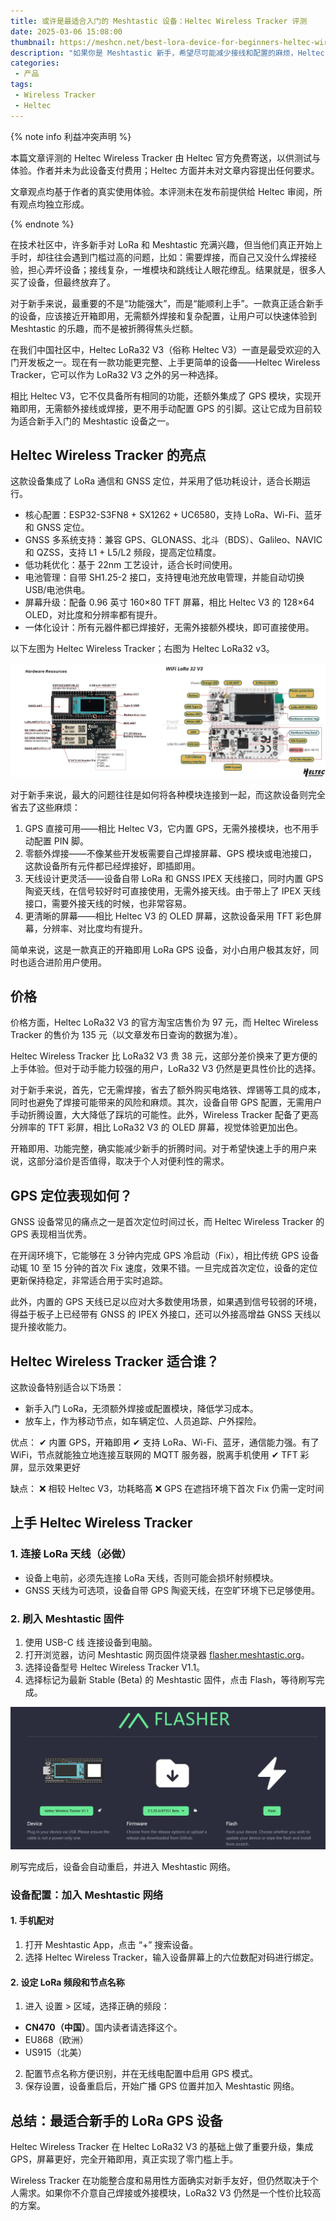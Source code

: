 ```yaml
---
title: 或许是最适合入门的 Meshtastic 设备：Heltec Wireless Tracker 评测
date: 2025-03-06 15:08:00
thumbnail: https://meshcn.net/best-lora-device-for-beginners-heltec-wireless-tracker-review/Heltec-wireless-tracker-case.webp
description: "如果你是 Meshtastic 新手，希望尽可能减少接线和配置的麻烦，Heltec Wireless Tracker 是一个不错的选择。相比 Heltec LoRa32 V3，这款设备直接集成了 GPS、TFT 彩屏，开箱即用，无需焊接、无需额外设置，就能在 Meshtastic 网络中实现通信和实时定位。"
categories:
 - 产品
tags:
 - Wireless Tracker
 - Heltec
---
```


{% note info 利益冲突声明 %}

本篇文章评测的 Heltec Wireless Tracker 由 Heltec 官方免费寄送，以供测试与体验。作者并未为此设备支付费用；Heltec 方面并未对文章内容提出任何要求。

文章观点均基于作者的真实使用体验。本评测未在发布前提供给 Heltec 审阅，所有观点均独立形成。

{% endnote %}

在技术社区中，许多新手对 LoRa 和 Meshtastic 充满兴趣，但当他们真正开始上手时，却往往会遇到门槛过高的问题，比如：需要焊接，而自己又没什么焊接经验，担心弄坏设备；接线复杂，一堆模块和跳线让人眼花缭乱。结果就是，很多人买了设备，但最终放弃了。

对于新手来说，最重要的不是“功能强大”，而是“能顺利上手”。一款真正适合新手的设备，应该接近开箱即用，无需额外焊接和复杂配置，让用户可以快速体验到 Meshtastic 的乐趣，而不是被折腾得焦头烂额。

在我们中国社区中，Heltec LoRa32 V3（俗称 Heltec V3）一直是最受欢迎的入门开发板之一。现在有一款功能更完整、上手更简单的设备——Heltec Wireless Tracker，它可以作为 LoRa32 V3 之外的另一种选择。

相比 Heltec V3，它不仅具备所有相同的功能，还额外集成了 GPS 模块，实现开箱即用，无需额外接线或焊接，更不用手动配置 GPS 的引脚。这让它成为目前较为适合新手入门的 Meshtastic 设备之一。

## Heltec Wireless Tracker 的亮点

这款设备集成了 LoRa 通信和 GNSS 定位，并采用了低功耗设计，适合长期运行。

- 核心配置：ESP32-S3FN8 + SX1262 + UC6580，支持 LoRa、Wi-Fi、蓝牙和 GNSS 定位。
- GNSS 多系统支持：兼容 GPS、GLONASS、北斗（BDS）、Galileo、NAVIC 和 QZSS，支持 L1 + L5/L2 频段，提高定位精度。
- 低功耗优化：基于 22nm 工艺设计，适合长时间使用。
- 电池管理：自带 SH1.25-2 接口，支持锂电池充放电管理，并能自动切换 USB/电池供电。
- 屏幕升级：配备 0.96 英寸 160×80 TFT 屏幕，相比 Heltec V3 的 128×64 OLED，对比度和分辨率都有提升。
- 一体化设计：所有元器件都已焊接好，无需外接额外模块，即可直接使用。

以下左图为 Heltec Wireless Tracker；右图为 Heltec LoRa32 v3。

![Heltec Wireless Tracker vs Heltec LoRa32 v3](./best-lora-device-for-beginners-heltec-wireless-tracker-review/Heltec-wireless-tracker-vs-heltec-lora32-v3.webp)

对于新手来说，最大的问题往往是如何将各种模块连接到一起，而这款设备则完全省去了这些麻烦：

1. GPS 直接可用——相比 Heltec V3，它内置 GPS，无需外接模块，也不用手动配置 PIN 脚。
2. 零额外焊接——不像某些开发板需要自己焊接屏幕、GPS 模块或电池接口，这款设备所有元件都已经焊接好，即插即用。
3. 天线设计更灵活——设备自带 LoRa 和 GNSS IPEX 天线接口，同时内置 GPS 陶瓷天线，在信号较好时可直接使用，无需外接天线。由于带上了 IPEX 天线接口，需要外接天线的时候，也非常容易。
4. 更清晰的屏幕——相比 Heltec V3 的 OLED 屏幕，这款设备采用 TFT 彩色屏幕，分辨率、对比度均有提升。

简单来说，这是一款真正的开箱即用 LoRa GPS 设备，对小白用户极其友好，同时也适合进阶用户使用。

## 价格

价格方面，Heltec LoRa32 V3 的官方淘宝店售价为 97 元，而 Heltec Wireless Tracker 的售价为 135 元（以文章发布日查询的数据为准）。

Heltec Wireless Tracker 比 LoRa32 V3 贵 38 元，这部分差价换来了更方便的上手体验。但对于动手能力较强的用户，LoRa32 V3 仍然是更具性价比的选择。

对于新手来说，首先，它无需焊接，省去了额外购买电烙铁、焊锡等工具的成本，同时也避免了焊接可能带来的风险和麻烦。其次，设备自带 GPS 配置，无需用户手动折腾设置，大大降低了踩坑的可能性。此外，Wireless Tracker 配备了更高分辨率的 TFT 彩屏，相比 LoRa32 V3 的 OLED 屏幕，视觉体验更加出色。

开箱即用、功能完整，确实能减少新手的折腾时间。对于希望快速上手的用户来说，这部分溢价是否值得，取决于个人对便利性的需求。

## GPS 定位表现如何？  

GNSS 设备常见的痛点之一是首次定位时间过长，而 Heltec Wireless Tracker 的 GPS 表现相当优秀。

在开阔环境下，它能够在 3 分钟内完成 GPS 冷启动（Fix），相比传统 GPS 设备动辄 10 至 15 分钟的首次 Fix 速度，效果不错。一旦完成首次定位，设备的定位更新保持稳定，非常适合用于实时追踪。

此外，内置的 GPS 天线已足以应对大多数使用场景，如果遇到信号较弱的环境，得益于板子上已经带有 GNSS 的 IPEX 外接口，还可以外接高增益 GNSS 天线以提升接收能力。

## Heltec Wireless Tracker 适合谁？

这款设备特别适合以下场景：
- 新手入门 LoRa，无须额外焊接或配置模块，降低学习成本。
- 放车上，作为移动节点，如车辆定位、人员追踪、户外探险。

优点：
✔ 内置 GPS，开箱即用
✔ 支持 LoRa、Wi-Fi、蓝牙，通信能力强。有了 WiFi，节点就能独立地连接互联网的 MQTT 服务器，脱离手机使用
✔ TFT 彩屏，显示效果更好

缺点：
❌ 相较 Heltec V3，功耗略高
❌ GPS 在遮挡环境下首次 Fix 仍需一定时间

## 上手 Heltec Wireless Tracker

### 1. 连接 LoRa 天线（必做）
- 设备上电前，必须先连接 LoRa 天线，否则可能会损坏射频模块。
- GNSS 天线为可选项，设备自带 GPS 陶瓷天线，在空旷环境下已足够使用。

### 2. 刷入 Meshtastic 固件
1. 使用 USB-C 线 连接设备到电脑。
2. 打开浏览器，访问 Meshtastic 网页固件烧录器 [flasher.meshtastic.org](https://flasher.meshtastic.org)。
3. 选择设备型号 Heltec Wireless Tracker V1.1。
4. 选择标记为最新 Stable (Beta) 的 Meshtastic 固件，点击 Flash，等待刷写完成。

![Meshtastic Web Flasher for flashing Heltec Wireless Tracker v1.1 firmware](./best-lora-device-for-beginners-heltec-wireless-tracker-review/Meshtastic-web-flasher-heltec-wireless-tracker-v-1-1.webp)


刷写完成后，设备会自动重启，并进入 Meshtastic 网络。


### 设备配置：加入 Meshtastic 网络

#### 1. 手机配对
1. 打开 Meshtastic App，点击 “+” 搜索设备。
2. 选择 Heltec Wireless Tracker，输入设备屏幕上的六位数配对码进行绑定。

#### 2. 设定 LoRa 频段和节点名称
1. 进入 设置 > 区域，选择正确的频段：
 - **CN470（中国）**。国内读者请选择这个。
 - EU868（欧洲）
 - US915（北美）
2. 配置节点名称方便识别，并在无线电配置中启用 GPS 模式。
3. 保存设置，设备重启后，开始广播 GPS 位置并加入 Meshtastic 网络。

## 总结：最适合新手的 LoRa GPS 设备

Heltec Wireless Tracker 在 Heltec LoRa32 V3 的基础上做了重要升级，集成 GPS，屏幕更好，完全开箱即用，真正实现了零门槛上手。

Wireless Tracker 在功能整合度和易用性方面确实对新手友好，但仍然取决于个人需求。如果你不介意自己焊接或外接模块，LoRa32 V3 仍然是一个性价比较高的方案。